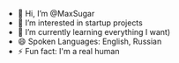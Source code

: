 - 👋 Hi, I’m @MaxSugar
- 👀 I’m interested in startup projects
- 🌱 I’m currently learning everything I want)
- 😄 Spoken Languages: English, Russian
- ⚡ Fun fact: I'm a real human

<!---
MaxSugar/MaxSugar is a ✨ special ✨ repository because its `README.md` (this file) appears on your GitHub profile.
You can click the Preview link to take a look at your changes.
--->
